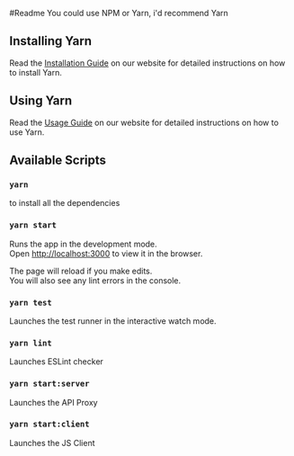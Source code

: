 #Readme
You could use NPM or Yarn, i'd recommend Yarn

## Installing Yarn

Read the [Installation Guide](https://yarnpkg.com/en/docs/install) on our website for detailed instructions on how to install Yarn.

## Using Yarn

Read the [Usage Guide](https://yarnpkg.com/en/docs/usage) on our website for detailed instructions on how to use Yarn.

## Available Scripts

### `yarn`
to install all the dependencies

### `yarn start`
Runs the app in the development mode.<br>
Open [http://localhost:3000](http://localhost:3000) to view it in the browser.

The page will reload if you make edits.<br>
You will also see any lint errors in the console.

### `yarn test`
Launches the test runner in the interactive watch mode.

### `yarn lint`
Launches ESLint checker

### `yarn start:server`
Launches the API Proxy

### `yarn start:client`
Launches the JS Client